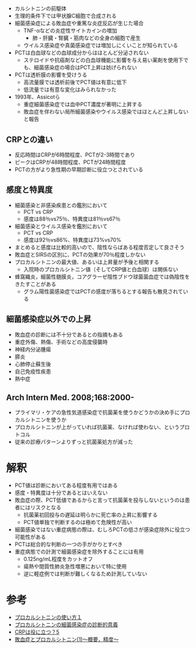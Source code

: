 # 
* カルシトニンの前駆体
* 生理的条件下では甲状腺C細胞で合成される
* 細菌感染症による敗血症や重篤な炎症反応が生じた場合
	* TNF-αなどの炎症性サイトカインの増加
		* 肺・肝臓・腎臓・筋肉などの全身の細胞で産生
	* ウイルス感染症や真菌感染症では増加しにくいことが知られている
* PCTは白血球などの血球成分からはほとんど分泌されない
	* ステロイドや抗癌剤などの白血球機能に影響を与え易い薬剤を使用下でも、細菌感染症の場合はPCT上昇は妨げられない
* PCTは透析膜の影響を受けうる
	* 高流量膜では透析前後でPCT値は有意に低下
	* 低流量では有意な変化はみられなかった
* 1993年、Assicotら
	* 重症細菌感染症では血中PCT濃度が著明に上昇する
	* 敗血症を伴わない局所細菌感染やウイルス感染ではほとんど上昇しないと報告

## CRPとの違い
* 反応時間はCRPが6時間程度、PCTが2-3時間であり
* ピークはCRPが48時間程度、PCTが24時間程度
* PCTの方がより急性期の早期診断に役立つとされている

## 感度と特異度
* 細菌感染と非感染疾患との鑑別において
	* PCT vs CRP
	* 感度は88％vs75％、特異度は81％vs67％
* 細菌感染とウイルス感染を鑑別において
	* PCT vs CRP
	* 感度は92％vs86%、特異度は73%vs70%
* まとめると感度は比較的高いので、陰性ならばある程度否定して良さそう
* 敗血症とSIRSの区別に、PCTの効果が70％程度しかない
* プロカルシトニンの最大値、あるいは上昇量が予後と相関する
	* 入院時のプロカルシトニン値（そしてCRP値と白血球）は関係ない
* 蜂窩織炎，細菌性髄膜炎，コアグラーゼ陰性ブドウ球菌菌血症では偽陰性をきたすことがある
	* グラム陽性菌感染症ではPCTの感度が落ちるとする報告も散見されている

## 細菌感染症以外での上昇
* 敗血症の診断には不十分であるとの指摘もある
* 重症外傷、熱傷、手術などの高度侵襲時
* 神経内分泌腫瘍
* 膵炎
* 心肺停止蘇生後
* 自己免疫性疾患
* 熱中症

## Arch Intern Med. 2008;168:2000-
* プライマリ・ケアの急性気道感染症で抗菌薬を使うかどうかの決め手にプロカルシトニンを使うか
* プロカルシトニンが上がっていれば抗菌薬、なければ使わない、というプロトコル
* 従来の診療パターンよりずっと抗菌薬処方が減った

# 解釈
* PCT値は診断においてある程度有用ではある
* 感度・特異度は十分であるとはいえない
* 敗血症の際、PCT低値であるからと言って抗菌薬を投与しないというのは患者にはリスクとなる
	* 抗菌薬初回投与の遅延は明らかに死亡率の上昇に影響する
	* PCT値単独で判断するのは極めて危険性が高い
* 細菌感染ではない重症病態の際は、むしろPCTの低さが感染症除外に役立つ可能性がある
* PCTは総合的な判断の一つの手がかりとすべき
* 重症病態での計測で細菌感染症を除外することには有用
	* 0.125ng/mL程度をカットオフ
	* 瘍熱や間質性肺炎急性増悪において特に使用
	* 逆に軽症例では判断が難しくなるため計測していない

# 参考
* [プロカルシトニンの使い方１](http://georgebest1969.typepad.jp/blog/2008/10/プロカルシトニンの使い方１.html)
* [プロカルシトニンの細菌感染症の診断的意義](http://georgebest1969.typepad.jp/blog/2015/01/プロカルシトニンの細菌感染症の診断的意義.html)
* [CRPは役に立つ？5](http://georgebest1969.cocolog-nifty.com/blog/2008/05/crp5_cba5.html)
* [敗血症とプロカルシトニン(1)～概要，精度～](http://drmagician.exblog.jp/20674445/)